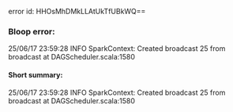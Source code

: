 error id: HHOsMhDMkLLAtUkTfUBkWQ==
### Bloop error:

25/06/17 23:59:28 INFO SparkContext: Created broadcast 25 from broadcast at DAGScheduler.scala:1580
#### Short summary: 

25/06/17 23:59:28 INFO SparkContext: Created broadcast 25 from broadcast at DAGScheduler.scala:1580